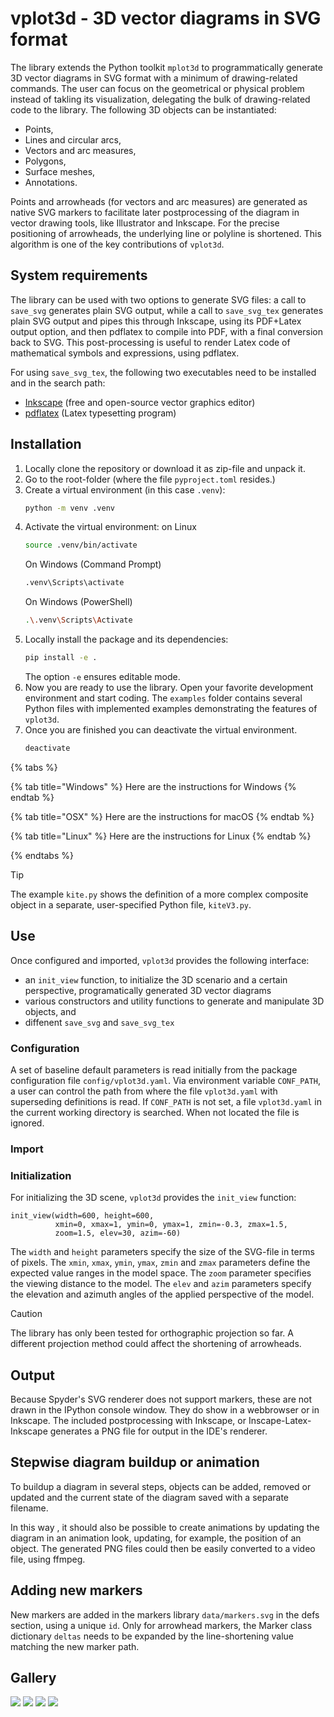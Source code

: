 # vplot3d - 3D vector diagrams in SVG format

The library extends the Python toolkit `mplot3d` to programmatically generate 3D vector diagrams in SVG format with a minimum of drawing-related commands. The user can focus on the geometrical or physical problem instead of takling its visualization, delegating the bulk of drawing-related code to the library. The following 3D objects can be instantiated:

- Points,
- Lines and circular arcs,
- Vectors and arc measures,
- Polygons,
- Surface meshes,
- Annotations.

Points and arrowheads (for vectors and arc measures) are generated as native SVG markers to facilitate later postprocessing of the diagram in vector drawing tools, like Illustrator and Inkscape. For the precise positioning of arrowheads, the underlying line or polyline is shortened. This algorithm is one of the key contributions of `vplot3d`.

## System requirements

The library can be used with two options to generate SVG files: a call to `save_svg` generates plain SVG output, while a call to `save_svg_tex` generates plain SVG output and pipes this through Inkscape, using its PDF+Latex output option, and then pdflatex to compile into PDF, with a final conversion back to SVG. This post-processing is useful to render Latex code of mathematical symbols and expressions, using pdflatex.

For using  `save_svg_tex`, the following two executables need to be installed and in the search path:

- [Inkscape](https://inkscape.org/) (free and open-source vector graphics editor)
- [pdflatex](https://www.tug.org/texlive/) (Latex typesetting program)

## Installation

1. Locally clone the repository or download it as zip-file and unpack it.
2. Go to the root-folder (where the file `pyproject.toml` resides.)
3. Create a virtual environment (in this case `.venv`):
   ```bash
   python -m venv .venv
   ```
4. Activate the virtual environment: on Linux
   ```bash
   source .venv/bin/activate
   ```
   On Windows (Command Prompt)
   ```bash
   .venv\Scripts\activate
   ```
   On Windows (PowerShell)
   ```bash
   .\.venv\Scripts\Activate
   ```
5. Locally install the package and its dependencies:
   ```bash
   pip install -e .
   ```
   The option `-e` ensures editable mode.
6. Now you are ready to use the library. Open your favorite development environment and start coding. The `examples` folder contains several Python files with implemented examples demonstrating the features of `vplot3d`.
6. Once you are finished you can deactivate the virtual environment.
   ```bash
   deactivate
   ```

{% tabs %}

{% tab title="Windows" %} Here are the instructions for Windows {% endtab %}

{% tab title="OSX" %} Here are the instructions for macOS {% endtab %}

{% tab title="Linux" %} Here are the instructions for Linux {% endtab %}

{% endtabs %}

> [!TIP]
> The example `kite.py` shows the definition of a more complex composite object in a separate, user-specified Python file, `kiteV3.py`. 

## Use

Once configured and imported, `vplot3d` provides the following interface:

 - an `init_view` function, to initialize the 3D scenario and a certain perspective, programatically generated 3D vector diagrams 
 - various constructors and utility functions to generate and manipulate 3D objects, and 
 - diffenent `save_svg` and `save_svg_tex` 

### Configuration

A set of baseline default parameters is read initially from the package configuration file `config/vplot3d.yaml`. Via environment variable `CONF_PATH`, a user can control the path from where the file `vplot3d.yaml` with superseding definitions is read. If `CONF_PATH` is not set, a file `vplot3d.yaml` in the current working directory is searched. When not located the file is ignored.

### Import

### Initialization

For initializing the 3D scene, `vplot3d` provides the `init_view` function:
```
init_view(width=600, height=600,
          xmin=0, xmax=1, ymin=0, ymax=1, zmin=-0.3, zmax=1.5,
          zoom=1.5, elev=30, azim=-60)
```

The `width` and `height` parameters specify the size of the SVG-file in terms of pixels. 
The `xmin`, `xmax`, `ymin`, `ymax`, `zmin` and `zmax` parameters define the expected value ranges in the model space.
The `zoom` parameter specifies the viewing distance to the model.
The `elev` and `azim` parameters specify the elevation and azimuth angles of the applied perspective of the model.

> [!CAUTION]
> The library has only been tested for orthographic projection so far. A different projection method could affect the shortening of arrowheads.

## Output

Because Spyder's SVG renderer does not support markers, these are not drawn in the IPython console window. They do show in a webbrowser or in Inkscape. The included postprocessing with Inkscape, or Inscape-Latex-Inkscape generates a PNG file for output in the IDE's renderer.

## Stepwise diagram buildup or animation

To buildup a diagram in several steps, objects can be added, removed or updated and the current state of the diagram saved with a separate filename.

In this way , it should also be possible to create animations by updating the diagram in an animation look, updating, for example, the position of an object. The generated PNG files could then be easily converted to a video file, using ffmpeg.

## Adding new markers

New markers are added in the markers library `data/markers.svg` in the defs section, using a unique `id`. Only for arrowhead markers, the Marker class dictionary `deltas` needs to be expanded by the line-shortening value matching the new marker path.

## Gallery

![](examples/test.svg)
![](examples/kite_kinematics_3d.svg)
![](examples/kite_kinematics_3d_a.svg)
![](examples/kite.svg)